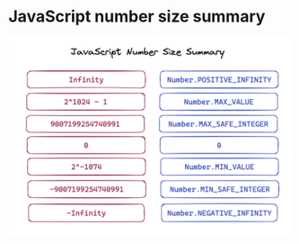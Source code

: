 # JavaScript number size summary

![JavaScript number size summary](https://raw.githubusercontent.com/AndersDeath/holy-theory/main/images/javascript-number-size-summary.png)

